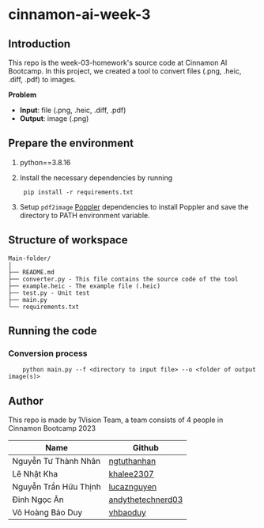 # cinnamon-ai-week-3

## Introduction

This repo is the week-03-homework's source code at Cinnamon AI Bootcamp. In this project, we created a tool to convert files (.png, .heic, .diff, .pdf) to images.

**Problem**

  - **Input**: file (.png, .heic, .diff, .pdf)
  - **Output**: image (.png)

## Prepare the environment

1. python==3.8.16
2. Install the necessary dependencies by running

        pip install -r requirements.txt
   
2. Setup ```pdf2image``` [Poppler](https://pypi.org/project/pdf2image/) dependencies to install Poppler and save the directory to PATH environment variable.

## Structure of workspace

```
Main-folder/
│
├── README.md
├── converter.py - This file contains the source code of the tool
├── example.heic - The example file (.heic)
├── test.py - Unit test
├── main.py
└── requirements.txt
```

## Running the code

### Conversion process

        python main.py --f <directory to input file> --o <folder of output image(s)>

## Author

This repo is made by 1Vision Team, a team consists of 4 people in Cinnamon Bootcamp 2023

| Name | Github |
|-|-|
| Nguyễn Tư Thành Nhân | [ngtuthanhan](https://github.com/ngtuthanhan) |
| Lê Nhật Kha | [khalee2307](https://github.com/KhaLee2307) |
| Nguyễn Trần Hữu Thịnh | [lucaznguyen](https://github.com/lucaznguyen) |
| Đinh Ngọc Ân | [andythetechnerd03](https://github.com/andythetechnerd03) |
| Võ Hoàng Bảo Duy | [vhbaoduy](https://github.com/vhbaoduy) |
